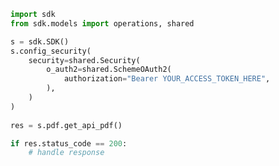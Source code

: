 <!-- Start SDK Example Usage -->
```python
import sdk
from sdk.models import operations, shared

s = sdk.SDK()
s.config_security(
    security=shared.Security(
        o_auth2=shared.SchemeOAuth2(
            authorization="Bearer YOUR_ACCESS_TOKEN_HERE",
        ),
    )
)
    
res = s.pdf.get_api_pdf()

if res.status_code == 200:
    # handle response
```
<!-- End SDK Example Usage -->